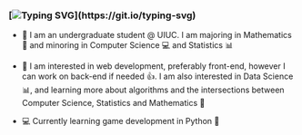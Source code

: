 ### [![Typing SVG](https://readme-typing-svg.herokuapp.com/?lines=Hi!+my+name+is+Ram+Goenka+👋;I+am+interested+in+web+development!;I+love+working+on+front+end;But+I+am+open+to+back+end+too!)](https://git.io/typing-svg)

- 📝 I am an undergraduate student @ UIUC. I am majoring in Mathematics :1234: and minoring in Computer Science :computer: and Statistics :bar_chart: 

- 👀 I am interested in web development, preferably front-end, however I can work on back-end if needed :thumbsup:. I am also interested in Data Science :bar_chart:, and learning more about algorithms and the intersections between Computer Science, Statistics and Mathematics :thought_balloon:

- 💻 Currently learning game development in Python 🐍
